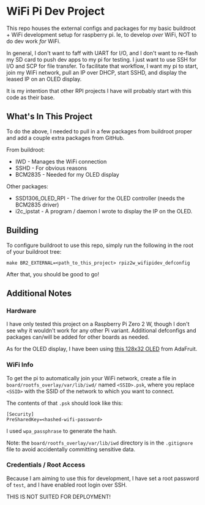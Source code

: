 # WiFi Pi Dev Project
This repo houses the external configs and packages for my basic buildroot + WiFi
development setup for raspberry pi. Ie, to develop *over* WiFi, NOT to do dev
work *for* WiFi.

In general, I don't want to faff with UART for I/O, and I don't want to re-flash
my SD card to push dev apps to my pi for testing. I just want to use SSH for I/O
and SCP for file transfer. To facilitate that workflow, I want my pi to start,
join my WiFi network, pull an IP over DHCP, start SSHD, and display the leased
IP on an OLED display.

It is my intention that other RPI projects I have will probably start with this
code as their base.


## What's In This Project
To do the above, I needed to pull in a few packages from buildroot proper and
add a couple extra packages from GitHub.

From buildroot:
* IWD - Manages the WiFi connection
* SSHD - For obvious reasons
* BCM2835 - Needed for my OLED display

Other packages:
* SSD1306_OLED_RPI - The driver for the OLED controller (needs the BCM2835 driver)
* i2c_ipstat - A program / daemon I wrote to display the IP on the OLED.


## Building
To configure buildroot to use this repo, simply run the following in the root of
your buildroot tree:
```
make BR2_EXTERNAL=<path_to_this_project> rpiz2w_wifipidev_defconfig
```

After that, you should be good to go!


## Additional Notes
### Hardware
I have only tested this project on a Raspberry Pi Zero 2 W, though I don't see
why it wouldn't work for any other Pi variant. Additional defconfigs and
packages can/will be added for other boards as needed.

As for the OLED display, I have been using
[this 128x32 OLED](https://www.adafruit.com/product/3527) from AdaFruit.

### WiFi Info
To get the pi to automatically join your WiFi network, create a file in
`board/rootfs_overlay/var/lib/iwd/` named `<SSID>.psk`, where you replace
`<SSID>` with the SSID of the network to which you want to connect.

The contents of that `.psk` should look like this:
```
[Security]
PreSharedKey=<hashed-wifi-password>
```
I used `wpa_passphrase` to generate the hash.

Note: the `board/rootfs_overlay/var/lib/iwd` directory is in the `.gitignore`
file to avoid accidentally committing sensitive data.

### Credentials / Root Access
Because I am aiming to use this for development, I have set a root password of
`test`, and I have enabled root login over SSH.

THIS IS NOT SUITED FOR DEPLOYMENT!
